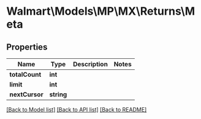 # Walmart\Models\MP\MX\Returns\Meta

## Properties

Name | Type | Description | Notes
------------ | ------------- | ------------- | -------------
**totalCount** | **int** |  |
**limit** | **int** |  |
**nextCursor** | **string** |  |


[[Back to Model list]](./) [[Back to API list]](../../../../../README.md#supported-apis) [[Back to README]](../../../../../README.md)
